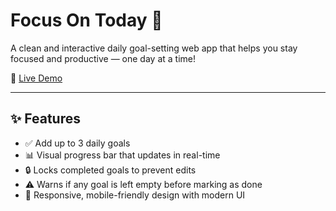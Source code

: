 # Focus On Today 📝

A clean and interactive daily goal-setting web app that helps you stay focused and productive — one day at a time!

🔗 [Live Demo](https://add-today-task-your.netlify.app/)

---

## ✨ Features

- ✅ Add up to 3 daily goals
- 📊 Visual progress bar that updates in real-time
- 🔒 Locks completed goals to prevent edits
- ⚠️ Warns if any goal is left empty before marking as done
- 🎨 Responsive, mobile-friendly design with modern UI
